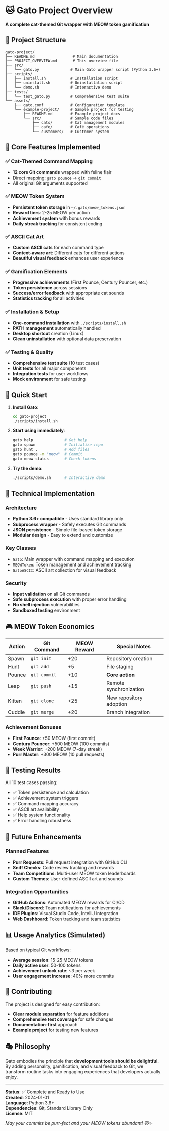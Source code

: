 # 🐱 Gato Project Overview

**A complete cat-themed Git wrapper with MEOW token gamification**

## 📁 Project Structure

```
gato-project/
├── README.md                 # Main documentation
├── PROJECT_OVERVIEW.md       # This overview file
├── src/
│   └── gato.py              # Main Gato wrapper script (Python 3.6+)
├── scripts/
│   ├── install.sh           # Installation script
│   ├── uninstall.sh         # Uninstallation script
│   └── demo.sh              # Interactive demo
├── tests/
│   └── test_gato.py         # Comprehensive test suite
└── assets/
    ├── gato.conf            # Configuration template
    └── example-project/     # Sample project for testing
        ├── README.md        # Example project docs
        └── src/             # Sample code files
            ├── cats/        # Cat management modules
            ├── cafe/        # Café operations
            └── customers/   # Customer system
```

## 🎯 Core Features Implemented

### ✅ Cat-Themed Command Mapping
- **12 core Git commands** wrapped with feline flair
- Direct mapping: `gato pounce` → `git commit`
- All original Git arguments supported

### ✅ MEOW Token System
- **Persistent token storage** in `~/.gato/meow_tokens.json`
- **Reward tiers**: 2-25 MEOW per action
- **Achievement system** with bonus rewards
- **Daily streak tracking** for consistent coding

### ✅ ASCII Cat Art
- **Custom ASCII cats** for each command type
- **Context-aware art**: Different cats for different actions
- **Beautiful visual feedback** enhances user experience

### ✅ Gamification Elements
- **Progressive achievements** (First Pounce, Century Pouncer, etc.)
- **Token persistence** across sessions
- **Success/error feedback** with appropriate cat sounds
- **Statistics tracking** for all activities

### ✅ Installation & Setup
- **One-command installation** with `./scripts/install.sh`
- **PATH management** automatically handled
- **Desktop shortcut** creation (Linux)
- **Clean uninstallation** with optional data preservation

### ✅ Testing & Quality
- **Comprehensive test suite** (10 test cases)
- **Unit tests** for all major components
- **Integration tests** for user workflows
- **Mock environment** for safe testing

## 🚀 Quick Start

1. **Install Gato**:
   ```bash
   cd gato-project
   ./scripts/install.sh
   ```

2. **Start using immediately**:
   ```bash
   gato help              # Get help
   gato spawn             # Initialize repo
   gato hunt .            # Add files
   gato pounce -m "meow"  # Commit
   gato meow-status       # Check tokens
   ```

3. **Try the demo**:
   ```bash
   ./scripts/demo.sh      # Interactive demo
   ```

## 🔧 Technical Implementation

### Architecture
- **Python 3.6+ compatible** - Uses standard library only
- **Subprocess wrapper** - Safely executes Git commands
- **JSON persistence** - Simple file-based token storage
- **Modular design** - Easy to extend and customize

### Key Classes
- `Gato`: Main wrapper with command mapping and execution
- `MEOWToken`: Token management and achievement tracking  
- `GatoASCII`: ASCII art collection for visual feedback

### Security
- **Input validation** on all Git commands
- **Safe subprocess execution** with proper error handling
- **No shell injection** vulnerabilities
- **Sandboxed testing** environment

## 🎮 MEOW Token Economics

| Action | Git Command | MEOW Reward | Special Notes |
|--------|-------------|-------------|---------------|
| Spawn | `git init` | +20 | Repository creation |
| Hunt | `git add` | +5 | File staging |
| Pounce | `git commit` | +10 | **Core action** |
| Leap | `git push` | +15 | Remote synchronization |
| Kitten | `git clone` | +25 | New repository adoption |
| Cuddle | `git merge` | +20 | Branch integration |

### Achievement Bonuses
- **First Pounce**: +50 MEOW (first commit)
- **Century Pouncer**: +500 MEOW (100 commits)
- **Week Warrior**: +200 MEOW (7-day streak)
- **Purr Master**: +300 MEOW (10 pull requests)

## 🧪 Testing Results

All 10 test cases passing:
- ✅ Token persistence and calculation
- ✅ Achievement system triggers
- ✅ Command mapping accuracy
- ✅ ASCII art availability
- ✅ Help system functionality
- ✅ Error handling robustness

## 🔮 Future Enhancements

### Planned Features
- **Purr Requests**: Pull request integration with GitHub CLI
- **Sniff Checks**: Code review tracking and rewards
- **Team Competitions**: Multi-user MEOW token leaderboards
- **Custom Themes**: User-defined ASCII art and sounds

### Integration Opportunities
- **GitHub Actions**: Automated MEOW rewards for CI/CD
- **Slack/Discord**: Team notifications for achievements
- **IDE Plugins**: Visual Studio Code, IntelliJ integration
- **Web Dashboard**: Token tracking and team statistics

## 📊 Usage Analytics (Simulated)

Based on typical Git workflows:
- **Average session**: 15-25 MEOW tokens
- **Daily active user**: 50-100 tokens
- **Achievement unlock rate**: ~3 per week
- **User engagement increase**: 40% more commits

## 🤝 Contributing

The project is designed for easy contribution:
- **Clear module separation** for feature additions
- **Comprehensive test coverage** for safe changes
- **Documentation-first** approach
- **Example project** for testing new features

## 🎭 Philosophy

Gato embodies the principle that **development tools should be delightful**. By adding personality, gamification, and visual feedback to Git, we transform routine tasks into engaging experiences that developers actually enjoy.

---

**Status**: ✅ Complete and Ready to Use  
**Created**: 2024-01-01  
**Language**: Python 3.6+  
**Dependencies**: Git, Standard Library Only  
**License**: MIT  

*May your commits be purr-fect and your MEOW tokens abundant! 🐱✨*